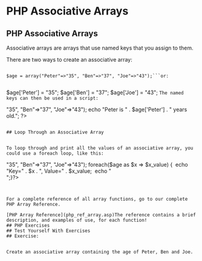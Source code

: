 


# PHP Associative Arrays




## PHP Associative Arrays


Associative arrays are arrays that use named keys that you assign to them.


There are two ways to create an associative array: 


```

$age = array("Peter"=>"35", "Ben"=>"37", "Joe"=>"43");```or:


```

$age['Peter'] = "35";
$age['Ben'] = "37";
$age['Joe'] = "43"; 
```The named keys can then be used in a script:```
<?php

$age = array("Peter"=>"35", "Ben"=>"37", "Joe"=>"43");
echo "Peter is " . $age['Peter'] . " years old.";
?>
```

## Loop Through an Associative Array


To loop through and print all the values of an associative array, you could use a foreach loop, like this:

```
 <?php$age = array("Peter"=>"35", "Ben"=>"37", "Joe"=>"43");
foreach($age as $x => $x_value) {  echo "Key=" . $x . ", Value=" . $x_value;  echo "<br>";}?>
```## Complete PHP Array Reference


For a complete reference of all array functions, go to our complete PHP Array Reference.

[PHP Array Reference](php_ref_array.asp)The reference contains a brief description, and examples of use, for each function!
## PHP Exercises
## Test Yourself With Exercises
## Exercise:


Create an associative array containing the age of Peter, Ben and Joe.